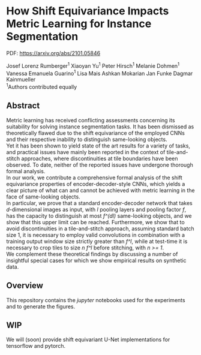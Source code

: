 # How Shift Equivariance Impacts Metric Learning for Instance Segmentation

PDF: https://arxiv.org/abs/2101.05846

Josef Lorenz Rumberger<sup>1</sup>
Xiaoyan Yu<sup>1</sup>
Peter Hirsch<sup>1</sup>
Melanie Dohmen<sup>1</sup>
Vanessa Emanuela Guarino<sup>1</sup>
Lisa Mais
Ashkan Mokarian
Jan Funke
Dagmar Kainmueller  
<sup>1</sup>Authors contributed equally</br>

## Abstract

Metric learning has received conflicting assessments concerning its suitability for solving instance segmentation tasks. It has been dismissed as theoretically flawed due to the shift equivariance of the employed CNNs and their respective inability to distinguish same-looking objects.  
Yet it has been shown to yield state of the art results for a variety of tasks, and practical issues have mainly been reported in the context of tile-and-stitch approaches, where discontinuities at tile boundaries have been observed. To date, neither of the reported issues have undergone thorough formal analysis.  
In our work, we contribute a comprehensive formal analysis of the shift equivariance properties of encoder-decoder-style CNNs, which yields a clear picture of what can and cannot be achieved with metric learning in the face of same-looking objects.  
In particular, we prove that a standard encoder-decoder network that takes *d*-dimensional images as input, with *l* pooling layers and pooling factor *f*, has the capacity to distinguish at most *f^(dl)* same-looking objects, and we show that this upper limit can be reached.
Furthermore, we show that to avoid discontinuities in a tile-and-stitch approach, assuming standard batch size 1, it is necessary to employ valid convolutions in combination with a training output window size strictly greater than *f^l*, while at test-time it is necessary to crop tiles to size *n f^l* before stitching, with *n >= 1*.  
We complement these theoretical findings by discussing a number of insightful special cases for which we show empirical results on synthetic data.


## Overview

This repository contains the *jupyter* notebooks used for the experiments and to generate the figures.

## WIP

We will (soon) provide shift equivariant U-Net implementations for tensorflow and pytorch.
